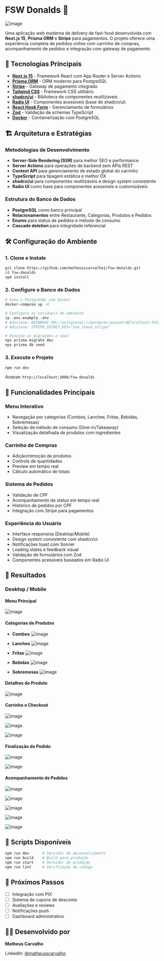 # FSW Donalds 🍔

![image](https://github.com/user-attachments/assets/5f0da6b3-32c8-4f0d-b31d-d8b77157212a)

Uma aplicação web moderna de delivery de fast-food desenvolvida com **Next.js 15**, **Prisma ORM** e **Stripe** para pagamentos. O projeto oferece uma experiência completa de pedidos online com carrinho de compras, acompanhamento de pedidos e integração com gateway de pagamento.

## 🚀 Tecnologias Principais

- **[Next.js 15](https://nextjs.org)** - Framework React com App Router e Server Actions
- **[Prisma ORM](https://www.prisma.io)** - ORM moderno para PostgreSQL
- **[Stripe](https://stripe.com)** - Gateway de pagamento integrado
- **[Tailwind CSS](https://tailwindcss.com)** - Framework CSS utilitário
- **[shadcn/ui](https://ui.shadcn.com)** - Biblioteca de componentes reutilizáveis
- **[Radix UI](https://www.radix-ui.com)** - Componentes acessíveis (base do shadcn/ui)
- **[React Hook Form](https://react-hook-form.com/)** - Gerenciamento de formulários
- **[Zod](https://zod.dev/)** - Validação de schemas TypeScript
- **[Docker](https://www.docker.com/)** - Containerização com PostgreSQL

## 🏗️ Arquitetura e Estratégias

### **Metodologias de Desenvolvimento**

- **Server-Side Rendering (SSR)** para melhor SEO e performance
- **Server Actions** para operações de backend sem APIs REST
- **Context API** para gerenciamento de estado global do carrinho
- **TypeScript** para tipagem estática e melhor DX
- **shadcn/ui** para componentes reutilizáveis e design system consistente
- **Radix UI** como base para componentes acessíveis e customizáveis

### **Estrutura do Banco de Dados**

- **PostgreSQL** como banco principal
- **Relacionamentos** entre Restaurante, Categorias, Produtos e Pedidos
- **Enums** para status de pedidos e método de consumo
- **Cascade deletion** para integridade referencial

## 🛠️ Configuração do Ambiente

### 1. Clone e Instale

```bash
git clone https://github.com/matheusscarvalho1/fsw-donalds.git
cd fsw-donalds
npm install
```

### 2. Configure o Banco de Dados

```bash
# Suba o PostgreSQL com Docker
docker-compose up -d

# Configure as variáveis de ambiente
cp .env.example .env
# Adicione: DATABASE_URL="postgresql://postgres:password@localhost:5432/app"
# Adicione: STRIPE_SECRET_KEY="sua_chave_stripe"

# Execute as migrações e seed
npx prisma migrate dev
npx prisma db seed
```

### 3. Execute o Projeto

```bash
npm run dev
```

Acesse: `http://localhost:3000/fsw-donalds`

## 📱 Funcionalidades Principais

### **Menu Interativo**

- Navegação por categorias (Combos, Lanches, Fritas, Bebidas, Sobremesas)
- Seleção de método de consumo (Dine-in/Takeaway)
- Visualização detalhada de produtos com ingredientes

### **Carrinho de Compras**

- Adição/remoção de produtos
- Controle de quantidades
- Preview em tempo real
- Cálculo automático de totais

### **Sistema de Pedidos**

- Validação de CPF
- Acompanhamento de status em tempo real
- Histórico de pedidos por CPF
- Integração com Stripe para pagamentos

### **Experiência do Usuário**

- Interface responsiva (Desktop/Mobile)
- Design system consistente com shadcn/ui
- Notificações toast com Sonner
- Loading states e feedback visual
- Validação de formulários com Zod
- Componentes acessíveis baseados em Radix UI

## 🎯 Resultados

### **Desktop / Mobile**

#### Menu Principal

![image](https://github.com/user-attachments/assets/c492e7d0-f573-47b9-9097-f7742d7bec65)

#### Categorias de Produtos

- **Combos**
  ![image](https://github.com/user-attachments/assets/7f34f9c3-4512-446b-ab8e-e9a7b15e923e)

- **Lanches**
  ![image](https://github.com/user-attachments/assets/15ee9e81-b5ea-4888-b109-fa1d42374d60)

- **Fritas**
  ![image](https://github.com/user-attachments/assets/af665eee-df68-4c51-ab5d-7c95e325d5a2)

- **Bebidas**
  ![image](https://github.com/user-attachments/assets/d7ba9f98-9227-4bfd-9772-32e9f00a3eab)

- **Sobremesas**
  ![image](https://github.com/user-attachments/assets/26816600-321e-4e40-a33c-464b71a3b4ef)

#### Detalhes do Produto

![image](https://github.com/user-attachments/assets/f6971076-a1f7-48dc-b262-a360097fe803)

#### Carrinho e Checkout

![image](https://github.com/user-attachments/assets/5c8d5e2c-4f75-4962-b80f-50ab8fd8959f)

![image](https://github.com/user-attachments/assets/bc50a723-438e-4905-97f9-dc1e476682b2)

![image](https://github.com/user-attachments/assets/626eaccc-7fed-4382-8bdd-a631fdeea697)

#### Finalização do Pedido

![image](https://github.com/user-attachments/assets/1ed2870d-41ee-4fc4-a3fe-28f845054055)

![image](https://github.com/user-attachments/assets/85e22a3d-0c0f-4adc-bf65-61c872523449)

#### Acompanhamento de Pedidos

![image](https://github.com/user-attachments/assets/374e09ab-ae1f-4c7d-85f0-7900cdc66c6a)

![image](https://github.com/user-attachments/assets/9e6b60c3-e3c8-4b66-86b9-e18ab589cdbe)

![image](https://github.com/user-attachments/assets/d33c1c60-f63c-440c-a286-ff7f9ad11f73)

![image](https://github.com/user-attachments/assets/25247a9f-17c5-4d9f-aa7c-e509013b340b)

![image](https://github.com/user-attachments/assets/b39768d0-ce7d-4249-be7f-d70b4304873c)

## 🔧 Scripts Disponíveis

```bash
npm run dev      # Servidor de desenvolvimento
npm run build    # Build para produção
npm run start    # Servidor de produção
npm run lint     # Verificação de código
```

## 🚀 Próximos Passos

- [ ] Integração com PIX
- [ ] Sistema de cupons de desconto
- [ ] Avaliações e reviews
- [ ] Notificações push
- [ ] Dashboard administrativo

## 👨‍💻 Desenvolvido por

**Matheus Carvalho**

LinkedIn: [@matheusscarvalho](https://www.linkedin.com/in/matheusscarvalho/)
